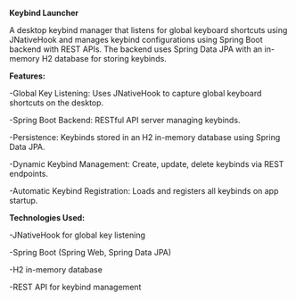 **Keybind Launcher**

A desktop keybind manager that listens for global keyboard shortcuts using JNativeHook and manages keybind configurations using Spring Boot backend with REST APIs. The backend uses Spring Data JPA with an in-memory H2 database for storing keybinds.

**Features:**

-Global Key Listening: Uses JNativeHook to capture global keyboard shortcuts on the desktop.

-Spring Boot Backend: RESTful API server managing keybinds.

-Persistence: Keybinds stored in an H2 in-memory database using Spring Data JPA.

-Dynamic Keybind Management: Create, update, delete keybinds via REST endpoints.

-Automatic Keybind Registration: Loads and registers all keybinds on app startup.



**Technologies Used:**

-JNativeHook for global key listening

-Spring Boot (Spring Web, Spring Data JPA)

-H2 in-memory database

-REST API for keybind management
